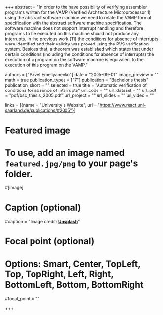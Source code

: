 +++
abstract = "In order to the have possibility of verifying assembler programs written for the VAMP (Verified Architecture Microprocessor 1) using the abstract software machine we need to relate the VAMP formal specification with the abstract software machine specification. The software machine does not support interrupt handling and therefore programs to be executed on this machine should not produce any interrupts. In the previous work [11] the conditions for absence of interrupts were identified and their validity was proved using the PVS verification system. Besides that, a theorem was established which states that under certain conditions (including the conditions for absence of interrupts) the execution of a program on the software machine is equivalent to the execution of this program on the VAMP."

authors = ["Pavel Emeliyanenko"]
date = "2005-09-01"
image_preview = ""
math = true
publication_types = ["7"]
publication = "Bachelor's thesis"
publication_short = ""
selected = true
title = "Automatic verification of conditions for absence of interrupts"
url_code = ""
url_dataset = ""
url_pdf = "pdf/bsc_thesis_2005.pdf"
url_project = ""
url_slides = ""
url_video = ""

links = [{name = "University's Website", url = "https://www.react.uni-saarland.de/publications/#2005"}]

# Featured image
# To use, add an image named `featured.jpg/png` to your page's folder. 
#[image]
  # Caption (optional)
  #caption = "Image credit: [**Unsplash**](https://unsplash.com/photos/pLCdAaMFLTE)"

  # Focal point (optional)
  # Options: Smart, Center, TopLeft, Top, TopRight, Left, Right, BottomLeft, Bottom, BottomRight
  #focal_point = ""

+++
